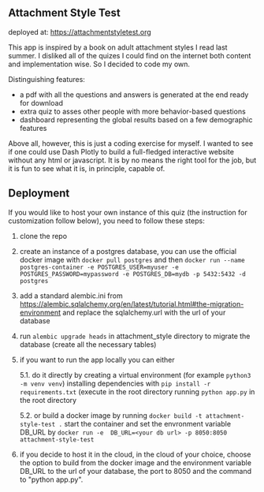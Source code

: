 ## Attachment Style Test

deployed at: https://attachmentstyletest.org

This app is inspired by a book on adult attachment styles I read last summer.
I disliked all of the quizes I could find on the internet both content and implementation
wise. So I decided to code my own.

Distinguishing features:
- a pdf with all the questions and answers is generated at the end ready for download
- extra quiz to asses other people with more behavior-based questions
- dashboard representing the global results based on a few demographic features

Above all, however, this is just a coding exercise for myself. I wanted to see if one
could use Dash Plotly to build a full-fledged interactive website without any html
or javascript. It is by no means the right tool for the job, but it is fun to see 
what it is, in principle, capable of.

## Deployment

If you would like to host your own instance of this quiz (the instruction for customization
follow below), you need to follow these steps:

1. clone the repo
2. create an instance of a postgres database, you can use the official docker image with
`docker pull postgres` and then
`docker run --name postgres-container -e POSTGRES_USER=myuser -e POSTGRES_PASSWORD=mypassword -e POSTGRES_DB=mydb -p 5432:5432 -d postgres`
3. add a standard alembic.ini from https://alembic.sqlalchemy.org/en/latest/tutorial.html#the-migration-environment
and replace the sqlalchemy.url with the url of your database
4. run `alembic upgrade heads` in attachment_style directory to migrate the database 
(create all the necessary tables)
5. if you want to run the app locally you can either 

    5.1. do it directly by creating a virtual environment (for example `python3 -m venv venv`)
    installing dependencies with `pip install -r requirements.txt` (execute in the root directory
    running `python app.py` in the root directory 

    5.2. or build a docker image by running `docker build -t attachment-style-test .` 
    start the container and set the envronment variable DB_URL by `docker run -e 
    DB_URL=<your db url> -p 8050:8050 attachment-style-test`

6. if you decide to host it in the cloud, in the cloud of your choice, choose the option 
to build from the docker image and the environment variable DB_URL to the url of your 
database, the port to 8050 and the command to "python app.py".
